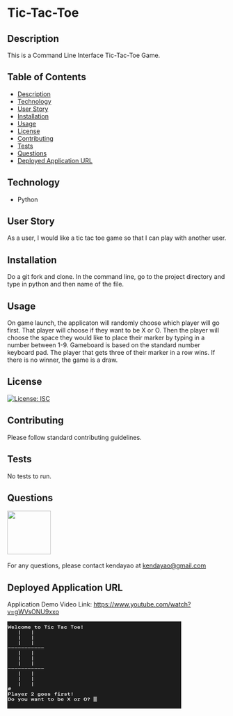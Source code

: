# Tic-Tac-Toe

## Description

This is a Command Line Interface Tic-Tac-Toe Game. 

## Table of Contents

* [Description](#description)
* [Technology](#technology)
* [User Story](#user-story)
* [Installation](#installation)
* [Usage](#usage)
* [License](#license)
* [Contributing](#contributing)
* [Tests](#tests)
* [Questions](#questions)
* [Deployed Application URL](#deployed-application-URL)

## Technology

- Python

## User Story


As a user, I would like a tic tac toe game so that I can play with another user.


## Installation


Do a git fork and clone. In the command line, go to the project directory and type in python and then name of the file.


## Usage

On game launch, the applicaton will randomly choose which player will go first. That player will choose if they want to be X or O. Then the player will choose the space they would like to place their marker by typing in a number between 1-9. Gameboard is based on the standard number keyboard pad. The player that gets three of their marker in a row wins. If there is no winner, the game is a draw.


## License


[![License: ISC](https://img.shields.io/badge/License-ISC-blue.svg)](https://opensource.org/licenses/ISC)


## Contributing


Please follow standard contributing guidelines.


## Tests


No tests to run.


## Questions

<img src="https://avatars3.githubusercontent.com/u/62568395?v=4" width="100" height="100">

For any questions, please contact kendayao at kendayao@gmail.com

## Deployed Application URL

Application Demo Video Link: https://www.youtube.com/watch?v=gWVsONU9xxo

<img src="images/tic-tac-toe.png" width="400" height="200">